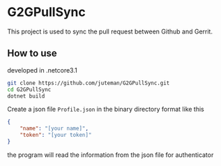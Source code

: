 # G2GPullSync

This project is used to sync the pull request between Github and Gerrit.

## How to use
developed  in .netcore3.1 
```sh
git clone https://github.com/juteman/G2GPullSync.git
cd G2GPullSync
dotnet build
```

Create a json file `Profile.json` in the binary directory
format like this
```json
{
    "name": "[your name]",
    "token": "[your token]"
}
```
the program will read the information from the json file for authenticator